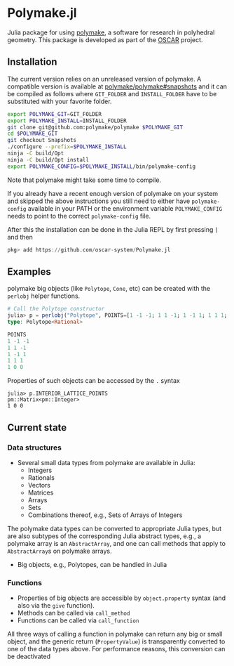 # Polymake.jl

Julia package for using [polymake](https://polymake.org/doku.php), a software for research in polyhedral geometry.
This package is developed as part of the [OSCAR](https://oscar.computeralgebra.de) project.

## Installation

The current version relies on an unreleased version of polymake. A compatible version is available at [polymake/polymake#snapshots](https://github.com/polymake/polymake/tree/Snapshots) and it can be compiled as follows where `GIT_FOLDER` and `INSTALL_FOLDER` have to be substituted with your favorite folder.
```sh
export POLYMAKE_GIT=GIT_FOLDER
export POLYMAKE_INSTALL=INSTALL_FOLDER
git clone git@github.com:polymake/polymake $POLYMAKE_GIT
cd $POLYMAKE_GIT
git checkout Snapshots
./configure --prefix=$POLYMAKE_INSTALL
ninja -C build/Opt
ninja -C build/Opt install
export POLYMAKE_CONFIG=$POLYMAKE_INSTALL/bin/polymake-config
```

Note that polymake might take some time to compile.

If you already have a recent enough version of polymake on your system and skipped the above instructions you still need to either have `polymake-config` available in your PATH or the environment variable `POLYMAKE_CONFIG` needs to point to the correct `polymake-config` file.

After this the installation can be done in the Julia REPL by first pressing `]` and then
```julia
pkg> add https://github.com/oscar-system/Polymake.jl
```

## Examples

polymake big objects (like `Polytope`, `Cone`, etc) can be created with the `perlobj` helper functions.
```julia
# Call the Polytope constructor
julia> p = perlobj("Polytope", POINTS=[1 -1 -1; 1 1 -1; 1 -1 1; 1 1 1; 1 0 0])
type: Polytope<Rational>

POINTS
1 -1 -1
1 1 -1
1 -1 1
1 1 1
1 0 0

```

Properties of such objects can be accessed by the `.` syntax
```
julia> p.INTERIOR_LATTICE_POINTS
pm::Matrix<pm::Integer>
1 0 0
```

## Current state

### Data structures

* Several small data types from polymake are available in Julia:
    * Integers
    * Rationals
    * Vectors
    * Matrices
    * Arrays
    * Sets
    * Combinations thereof, e.g., Sets of Arrays of Integers
 
The polymake data types can be converted to appropriate Julia types,
but are also subtypes of the corresponding Julia abstract types, e.g., a
polymake array is an `AbstractArray`, and one can call methods that
apply to `AbstractArray`s on polymake arrays.
* Big objects, e.g., Polytopes, can be handled in Julia

### Functions

* Properties of big objects are accessible by `object.property` syntax
(and also via the `give` function).
* Methods can be called via `call_method`
* Functions can be called via `call_function`

All three ways of calling a function in polymake can return any big or
small object, and the generic return (`PropertyValue`) is transparently
converted to one of the data types above. For performance reasons, this
conversion can be deactivated

